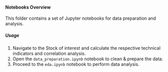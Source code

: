 #### Notebooks Overview

This folder contains a set of Jupyter notebooks for data preparation and analysis.

##### Usage

1. Navigate to the Stock of interest and calculate the respective technical indicators and correlation analysis.
3. Open the `data_preparation.ipynb` notebook to clean & prepare the data.
4. Proceed to the `eda.ipynb` notebook to perform data analysis.
